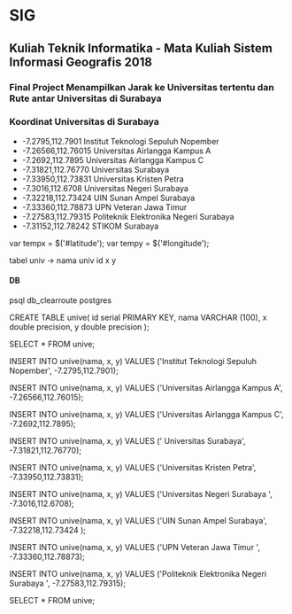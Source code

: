 # SIG
## Kuliah Teknik Informatika - Mata Kuliah Sistem Informasi Geografis 2018
### Final Project Menampilkan Jarak ke Universitas tertentu dan Rute antar Universitas di Surabaya

### Koordinat Universitas di Surabaya
- -7.2795,112.7901 Institut Teknologi Sepuluh Nopember
- -7.26566,112.76015 Universitas Airlangga Kampus A
- -7.2692,112.7895 Universitas Airlangga Kampus C
- -7.31821,112.76770 Universitas Surabaya
- -7.33950,112.73831 Universitas Kristen Petra
- -7.3016,112.6708 Universitas Negeri Surabaya 
- -7.32218,112.73424 UIN Sunan Ampel Surabaya
- -7.33360,112.78873 UPN Veteran Jawa Timur  
- -7.27583,112.79315 Politeknik Elektronika Negeri Surabaya 
- -7.31152,112.78242 STIKOM Surabaya 
 

var tempx = $('#latitude');
var tempy = $('#longitude');

tabel univ -> nama univ id x y

#### DB
psql db_clearroute postgres

CREATE TABLE unive(
 id serial PRIMARY KEY,
 nama VARCHAR (100),
 x double precision,
 y double precision 
);

SELECT * FROM unive;

INSERT INTO unive(nama, x, y) VALUES ('Institut Teknologi Sepuluh Nopember', -7.2795,112.7901);

INSERT INTO unive(nama, x, y) VALUES ('Universitas Airlangga Kampus A', -7.26566,112.76015);

INSERT INTO unive(nama, x, y) VALUES ('Universitas Airlangga Kampus C', -7.2692,112.7895);

INSERT INTO unive(nama, x, y) VALUES (' Universitas Surabaya', -7.31821,112.76770);

INSERT INTO unive(nama, x, y) VALUES ('Universitas Kristen Petra', -7.33950,112.73831);

INSERT INTO unive(nama, x, y) VALUES ('Universitas Negeri Surabaya ', -7.3016,112.6708);

INSERT INTO unive(nama, x, y) VALUES ('UIN Sunan Ampel Surabaya', -7.32218,112.73424 );

INSERT INTO unive(nama, x, y) VALUES ('UPN Veteran Jawa Timur ', -7.33360,112.78873);

INSERT INTO unive(nama, x, y) VALUES ('Politeknik Elektronika Negeri Surabaya ', -7.27583,112.79315);

SELECT * FROM unive;